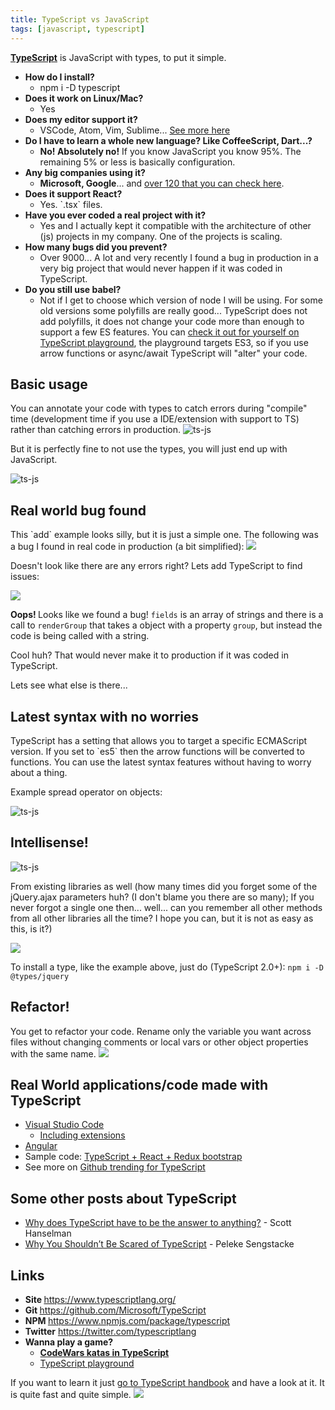 ```yaml
---
title: TypeScript vs JavaScript
tags: [javascript, typescript]
---
```


<a href="http://www.typescriptlang.org/" target="_blank"><strong>TypeScript</strong></a> is JavaScript with types, to put it simple.
<ul>
 	<li><strong>How do I install?</strong>
<ul>
 	<li>npm i -D typescript</li>
</ul>
</li>
 	<li><strong>Does it work on Linux/Mac?</strong>
<ul>
 	<li>Yes</li>
</ul>
</li>
 	<li><strong>Does my editor support it?</strong>
<ul>
 	<li>VSCode, Atom, Vim, Sublime... <a href="https://i.imgur.com/uA6oG6d.png" target="_blank">See more here</a></li>
</ul>
</li>
 	<li><strong>Do I have to learn a whole new language? Like CoffeeScript, Dart...?</strong>
<ul>
 	<li><strong>No! Absolutely no!</strong> If you know JavaScript you know 95%. The remaining 5% or less is basically configuration.</li>
</ul>
</li>
 	<li><strong>Any big companies using it?</strong>
<ul>
 	<li><strong>Microsoft, Google</strong>... and <a href="https://www.typescriptlang.org/community/friends.html" target="_blank">over 120 that you can check here</a>.</li>
</ul>
</li>
 	<li><strong>Does it support React?</strong>
<ul>
 	<li>Yes. `.tsx` files.</li>
</ul>
</li>
 	<li><strong>Have you ever coded a real project with it?</strong>
<ul>
 	<li>Yes and I actually kept it compatible with the architecture of other (js) projects in my company. One of the projects is scaling.</li>
</ul>
</li>
 	<li><strong>How many bugs did you prevent?</strong>
<ul>
 	<li>Over 9000... A lot and very recently I found a bug in production in a very big project that would never happen if it was coded in TypeScript.</li>
</ul>
</li>
 	<li><strong>Do you still use babel?</strong>
<ul>
 	<li>Not if I get to choose which version of node I will be using. For some old versions some polyfills are really good... TypeScript does not add polyfills, it does not change your code more than enough to support a few ES features. You can <a href="https://www.typescriptlang.org/play/index.html" target="_blank">check it out for yourself on TypeScript playground</a>, the playground targets ES3, so if you use arrow functions or async/await TypeScript will "alter" your code.</li>
</ul>
</li>
</ul>
<!--more-->
<h2>Basic usage</h2>
You can annotate your code with types to catch errors during "compile" time (development time if you use a IDE/extension with support to TS) rather than catching errors in production.

<img src="https://i.imgur.com/qxIou6C.png" alt="ts-js" />

But it is perfectly fine to not use the types, you will just end up with JavaScript.

<img src="https://i.imgur.com/MRULk2m.png" alt="ts-js" />
<h2>Real world bug found</h2>
This `add` example looks silly, but it is just a simple one. The following was a bug I found in real code in production (a bit simplified):

<img src="https://i.imgur.com/ibx1tOL.png" />

Doesn't look like there are any errors right? Lets add TypeScript to find issues:

<img src="https://i.imgur.com/XMwNT63.png" />

<strong>Oops! </strong>Looks like we found a bug! `fields` is an array of strings and there is a call to `renderGroup` that takes a object with a property `group`, but instead the code is being called with a string.

Cool huh? That would never make it to production if it was coded in TypeScript.

Lets see what else is there...
<h2>Latest syntax with no worries</h2>
TypeScript has a setting that allows you to target a specific ECMAScript version. If you set to `es5` then the arrow functions will be converted to functions. You can use the latest syntax features without having to worry about a thing.

Example spread operator on objects:

<img src="https://i.imgur.com/NAC1oH5.png" alt="ts-js" />
<h2>Intellisense!</h2>
<img src="https://i.imgur.com/TdLgrV3.png" alt="ts-js" />

From existing libraries as well (how many times did you forget some of the jQuery.ajax parameters huh? (I don't blame you there are so many); If you never forgot a single one then... well... can you remember all other methods from all other libraries all the time? I hope you can, but it is not as easy as this, is it?)

<img src="https://i.imgur.com/aAjCCl0.png" />

To install a type, like the example above, just do (TypeScript 2.0+): `npm i -D @types/jquery`
<h2>Refactor!</h2>
You get to refactor your code. Rename only the variable you want across files without changing comments or local vars or other object properties with the same name.

<img src="https://i.imgur.com/izPuNeQ.png" />
<h2>Real World applications/code made with TypeScript</h2>
<ul>
 	<li><a href="https://code.visualstudio.com/" target="_blank">Visual Studio Code</a>
<ul>
 	<li><a href="https://marketplace.visualstudio.com/VSCode" target="_blank">Including extensions</a></li>
</ul>
</li>
 	<li><a href="https://github.com/angular/angular" target="_blank">Angular</a></li>
 	<li>Sample code: <a href="https://github.com/brunolm/ts-react-redux-startup" target="_blank">TypeScript + React + Redux bootstrap</a></li>
 	<li>See more on <a href="https://github.com/trending/typescript" target="_blank">Github trending for TypeScript</a></li>
</ul>
<h2>Some other posts about TypeScript</h2>
<ul>
 	<li><a href="http://www.hanselman.com/blog/WhyDoesTypeScriptHaveToBeTheAnswerToAnything.aspx" target="_blank">Why does TypeScript have to be the answer to anything?</a> - Scott Hanselman</li>
 	<li><a href="https://scotch.io/tutorials/why-you-shouldnt-be-scared-of-typescript" target="_blank">Why You Shouldn’t Be Scared of TypeScript</a> - Peleke Sengstacke</li>
</ul>
<h2>Links</h2>
<ul>
 	<li><strong>Site </strong><a href="https://www.typescriptlang.org/" target="_blank">https://www.typescriptlang.org/</a></li>
 	<li><strong>Git </strong><a href="https://github.com/Microsoft/TypeScript" target="_blank">https://github.com/Microsoft/TypeScript</a></li>
 	<li><strong>NPM </strong><a href="https://www.npmjs.com/package/typescript" target="_blank">https://www.npmjs.com/package/typescript</a></li>
 	<li><strong>Twitter</strong> <a href="https://twitter.com/typescriptlang" target="_blank">https://twitter.com/typescriptlang</a></li>
 	<li><strong>Wanna play a game?</strong>
<ul>
 	<li><strong><a href="https://www.codewars.com/kata/search/typescript?q=&amp;beta=false" target="_blank">CodeWars katas in TypeScript</a></strong></li>
 	<li><a href="http://www.typescriptlang.org/play/index.html" target="_blank">TypeScript playground</a></li>
</ul>
</li>
</ul>
If you want to learn it just <a href="http://www.typescriptlang.org/docs/handbook/basic-types.html" target="_blank">go to TypeScript handbook</a> and have a look at it. It is quite fast and quite simple.

<img src="https://i.imgur.com/Nw5GOZR.png" />
